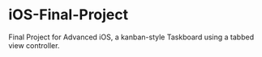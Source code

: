 # iOS-Final-Project
Final Project for Advanced iOS, a kanban-style Taskboard using a tabbed view controller.
